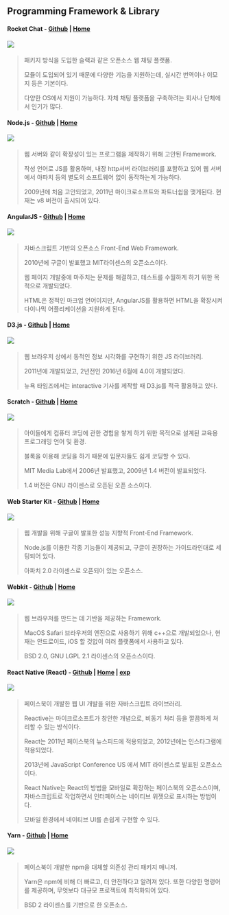 ## Programming Framework &  Library

#### **Rocket Chat** - [Github](https://github.com/RocketChat) \| [Home](https://rocket.chat/)

#### ![](/assets/Rocket_Chat.jpg)

> 패키지 방식을 도입한 슬랙과 같은 오픈소스 웹 채팅 플랫폼.
>
> 모듈이 도입되어 있기 때문에 다양한 기능을 지원하는데, 실시간 번역이나 이모지 등은 기본이다.
>
> 다양한 OS에서 지원이 가능하다. 자체 채팅 플랫폼을 구축하려는 회사나 단체에서 인기가 많다.

#### **Node.js** - [Github](https://github.com/nodejs) \| [Home](https://nodejs.org/ko/)

#### ![](/assets/NodeJS.png)

> 웹 서버와 같이 확장성이 있는 프로그램을 제작하기 위해 고안된 Framework.
>
> 작성 언어로 JS를 활용하며, 내장 http서버 라이브러리를 포함하고 있어 웹 서버에서 아파치 등의 별도의 소프트웨어 없이 동작하는게 가능하다.
>
> 2009년에 처음 고안되었고, 2011년 마이크로소프트와 파트너쉽을 맺게된다. 현재는 v8 버전이 출시되어 있다.

#### **AngularJS** - [Github](https://github.com/angular/angular.js) \| [Home](https://angularjs.org/)

#### ![](/assets/AngularJS.png)

> 자바스크립트 기반의 오픈소스 Front-End Web Framework.
>
> 2010년에 구글이 발표했고 MIT라이센스의 오픈소스이다.
>
> 웹 페이지 개발중에 마주치는 문제를 해결하고, 테스트를 수월하게 하기 위한 목적으로 개발되었다.
>
> HTML은 정적인 마크업 언어이지만, AngularJS를 활용하면 HTML을 확장시켜 다이나믹 어플리케이션을 지원하게 된다.

#### **D3.js** - [Github](https://github.com/d3/d3) \| [Home](https://d3js.org/)

#### ![](/assets/D3JS.jpg)

> 웹 브라우저 상에서 동적인 정보 시각화를 구현하기 위한 JS 라이브러리.
>
> 2011년에 개발되었고, 2년전인 2016년 6월에 4.0이 개발되었다.
>
> 뉴욕 타임즈에서는 interactive 기사를 제작할 때 D3.js를 적극 활용하고 있다.

#### **Scratch** - [Github](https://github.com/LLK/) \| [Home](https://scratch.mit.edu/)

#### ![](/assets/Scratch.jpg)

> 아이들에게 컴퓨터 코딩에 관한 경험을 쌓게 하기 위한 목적으로 설계된 교육용 프로그래밍 언어 및 환경.
>
> 블록을 이용해 코딩을 하기 때문에 입문자들도 쉽게 코딩할 수 있다.
>
> MIT Media Lab에서 2006년 발표했고, 2009년 1.4 버전이 발표되었다.
>
> 1.4 버전은 GNU 라이센스로 오픈된 오픈 소스이다.

#### **Web Starter Kit** - [Github](https://github.com/google/web-starter-kit) \| [Home](https://developers.google.com/web/tools/starter-kit/?hl=ko)

#### ![](/assets/WSK.png)

> 웹 개발을 위해 구글이 발표한 성능 지향적 Front-End Framework.
>
> Node.js를 이용한 각종 기능들이 제공되고, 구글이 권장하는 가이드라인대로 세팅되어 있다.
>
> 아파치 2.0 라이센스로 오픈되어 있는 오픈소스.

#### **Webkit** - [Github](https://github.com/WebKit/webkit) \| [Home](https://webkit.org/)

#### ![](/assets/Webkit.png)

> 웹 브라우저를 만드는 데 기반을 제공하는 Framework.
>
> MacOS Safari 브라우저의 엔진으로 사용하기 위해 c++으로 개발되었으나, 현재는 안드로이드, iOS 할 것없이 여러 플랫폼에서 사용하고 있다.
>
> BSD 2.0, GNU LGPL 2.1 라이센스의 오픈소스이다.

#### **React Native \(React\)** - [Github](https://github.com/facebook/react-native) \| [Home](https://facebook.github.io/react-native/) \| [exp](https://academy.realm.io/kr/posts/react-native/)

#### ![](/assets/React_Native.png)

> 페이스북이 개발한 웹 UI 개발을 위한 자바스크립트 라이브러리.
>
> Reactive는 마이크로소프트가 창안한 개념으로, 비동기 처리 등을 깔끔하게 처리할 수 있는 방식이다.
>
> React는 2011년 페이스북의 뉴스피드에 적용되었고, 2012년에는 인스타그램에 적용되었다.
>
> 2013년에 JavaScript Conference US 에서 MIT 라이센스로 발표된 오픈소스이다.
>
> React Native는 React의 방법을 모바일로 확장하는 페이스북의 오픈소스이며, 자바스크립트로 작업하면서 인터페이스는 네이티브 위젯으로 표시하는 방법이다.
>
> 모바일 환경에서 네이티브 UI를 손쉽게 구현할 수 있다.

#### **Yarn** - [Github](https://github.com/yarnpkg/yarn) \| [Home](https://yarnpkg.com/lang/en/)

#### ![](/assets/Yarn.png)

> 페이스북이 개발한 npm을 대체할 의존성 관리 패키지 매니저.
>
> Yarn은 npm에 비해 더 빠르고, 더 안전하다고 알려져 있다. 또한 다양한 명령어를 제공하며, 무엇보다 대규모 프로젝트에 최적화되어 있다.
>
> BSD 2 라이센스를 기반으로 한 오픈소스.



